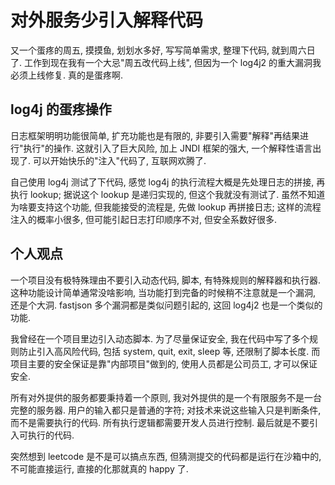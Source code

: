 # 对外服务少引入解释代码

又一个蛋疼的周五, 摸摸鱼, 划划水多好, 写写简单需求, 整理下代码, 就到周六日了. 工作到现在我有一个大忌"周五改代码上线", 但因为一个 log4j2 的重大漏洞我必须上线修复. 真的是蛋疼啊.

## log4j 的蛋疼操作

日志框架明明功能很简单, 扩充功能也是有限的, 非要引入需要"解释"再结果进行"执行"的操作. 这就引入了巨大风险, 加上 JNDI 框架的强大, 一个解释性语言出现了. 可以开始快乐的"注入"代码了, 互联网欢腾了.

自己使用 log4j 测试了下代码, 感觉 log4j 的执行流程大概是先处理日志的拼接, 再执行 lookup; 据说这个 lookup 是递归实现的, 但这个我就没有测试了. 虽然不知道为啥要支持这个功能, 但我能接受的流程是, 先做 lookup 再拼接日志; 这样的流程注入的概率小很多, 但可能引起日志打印顺序不对, 但安全系数好很多.

## 个人观点

一个项目没有极特殊理由不要引入动态代码, 脚本, 有特殊规则的解释器和执行器. 这种功能设计简单通常没啥影响, 当功能打到完备的时候稍不注意就是一个漏洞, 还是个大洞. fastjson 多个漏洞都是类似问题引起的, 这回 log4j2 也是一个类似的功能.

我曾经在一个项目里边引入动态脚本. 为了尽量保证安全, 我在代码中写了多个规则防止引入高风险代码, 包括 system,  quit, exit, sleep 等, 还限制了脚本长度. 而项目主要的安全保证是靠"内部项目"做到的, 使用人员都是公司员工, 才可以保证安全.

所有对外提供的服务都要秉持着一个原则, 我对外提供的是一个有限服务不是一台完整的服务器. 用户的输入都只是普通的字符; 对技术来说这些输入只是判断条件, 而不是需要执行的代码. 所有执行逻辑都需要开发人员进行控制. 最后就是不要引入可执行的代码.

突然想到 leetcode 是不是可以搞点东西, 但猜测提交的代码都是运行在沙箱中的, 不可能直接运行, 直接的化那就真的 happy 了.
